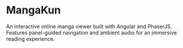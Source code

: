 # MangaKun
An interactive online manga viewer built with Angular and PhaserJS. Features panel-guided navigation and ambient audio for an immersive reading experience.
